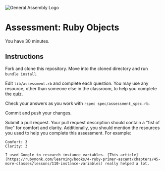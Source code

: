 ![General Assembly Logo](http://i.imgur.com/ke8USTq.png)

# Assessment: Ruby Objects

You have 30 minutes.

## Instructions

Fork and clone this repository. Move into the cloned directory and run `bundle install`.

Edit `lib/assessment.rb` and complete each question. You may use any resource, other than someone else in the classroom, to help you complete the quiz.

Check your answers as you work with `rspec spec/assessment_spec.rb`.

Commit and push your changes.

Submit a pull request. Your pull request description should contain a "fist of five" for comfort and clarity. Additionally, you should mention the resources you used to help you complete this assessment. For example:

```
Comfort: 3
Clarity: 3

I used Google to research instance variables. [This article](https://rubymonk.com/learning/books/4-ruby-primer-ascent/chapters/45-more-classes/lessons/110-instance-variables) really helped a lot.
```

